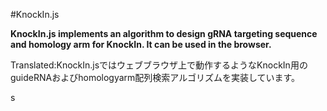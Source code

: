 #KnockIn.js

**KnockIn.js implements an algorithm to design gRNA targeting sequence and homology arm for KnockIn. It can be used in the browser.**

Translated:KnockIn.jsではウェブブラウザ上で動作するようなKnockIn用のguideRNAおよびhomologyarm配列検索アルゴリズムを実装しています。

s

